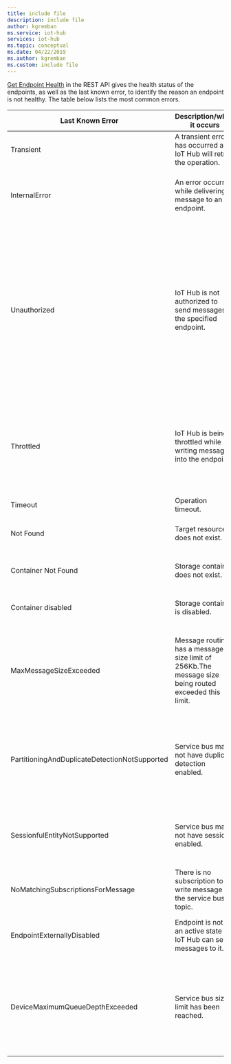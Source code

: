 ```yaml
---
title: include file
description: include file
author: kgremban
ms.service: iot-hub
services: iot-hub
ms.topic: conceptual
ms.date: 04/22/2019
ms.author: kgremban
ms.custom: include file
---
```

[Get Endpoint Health](/rest/api/iothub/iothubresource/getendpointhealth#iothubresource_getendpointhealth) in the REST API gives the health status of the endpoints, as well as the last known error, to identify the reason an endpoint is not healthy. The table below lists the most common errors.

|Last Known Error|Description/when it occurs|Possible Mitigation|
|-----|-----|-----|
|Transient|A transient error has occurred and IoT Hub will retry the operation.|Observe [routes resource logs](../articles/iot-hub/monitor-iot-hub-reference.md#routes-category).|
|InternalError|An error occurred while delivering a message to an endpoint.|This is an internal exception but also observe the [routes resource logs](../articles/iot-hub/monitor-iot-hub-reference.md#routes-category).|
|Unauthorized|IoT Hub is not authorized to send messages to the specified endpoint.|Validate that the connection string is up to date for the endpoint. If it has changed, consider an update on your IoT Hub. If the endpoint uses managed identity, check that the IoT Hub principal has the required permissions on the target.|
|Throttled|IoT Hub is being throttled while writing messages into the endpoint.|Review the throttle limits for the affected endpoint. Modify configurations for the endpoint to scale up if needed.|
|Timeout|Operation timeout.|Retry the operation.|
|Not Found|Target resource does not exist.|Ensure that the target resource exists.|
|Container Not Found|Storage container does not exist.|Ensure the storage container exists.|
|Container disabled|Storage container is disabled.|Ensure the storage container is enabled.|
|MaxMessageSizeExceeded|Message routing has a message size limit of 256Kb.The message size being routed exceeded this limit.|Check if message size can be reduced by using fewer application properties or fewer message enrichments.|
|PartitioningAndDuplicateDetectionNotSupported|Service bus may not have duplicate detection enabled.|Disable duplicate detection from Service Bus or consider using an entity without duplicate detection.|
|SessionfulEntityNotSupported|Service bus may not have sessions enabled.|Disable session from Service Bus or consider using an entity without sessions.|
|NoMatchingSubscriptionsForMessage|There is no subscription to write message on the service bus topic.|Create a subscription for IoT Hub messages to be routed to.|
|EndpointExternallyDisabled|Endpoint is not in an active state so IoT Hub can send messages to it.|Enable the endpoint to bring it back to active state.|
|DeviceMaximumQueueDepthExceeded|Service bus size limit has been reached.|Consider removing messages from the target Event Hubs to allow new messages to be ingested into the Event Hubs.|